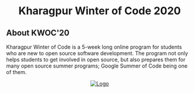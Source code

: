 <h1 align="center"> Kharagpur Winter of Code 2020</h1>

<h2> About KWOC'20 </h2>
Kharagpur Winter of Code is a 5-week long online program for students who are new to open source software development.
The program not only helps students to get involved in open source, but also prepares them for many open source summer programs; Google Summer of Code being one of them.

<p align="center">
  <a href="https://kwoc.kossiitkgp.org/">
    <img src="https://i.imgur.com/UDGfcP0.png" alt="Logo" />
  </a>
</p>
